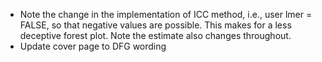 - Note the change in the implementation of ICC method, i.e., user lmer = FALSE, so that negative values are possible. This makes for a less deceptive forest plot. Note the estimate also changes throughout.
- Update cover page to DFG wording